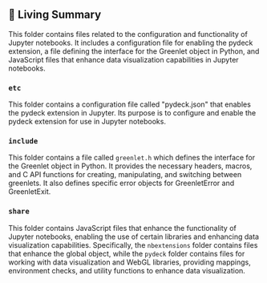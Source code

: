 

<!-- Living README Summary -->
## 🌳 Living Summary

This folder contains files related to the configuration and functionality of Jupyter notebooks. It includes a configuration file for enabling the pydeck extension, a file defining the interface for the Greenlet object in Python, and JavaScript files that enhance data visualization capabilities in Jupyter notebooks.


### `etc`

This folder contains a configuration file called "pydeck.json" that enables the pydeck extension in Jupyter. Its purpose is to configure and enable the pydeck extension for use in Jupyter notebooks.


### `include`

This folder contains a file called `greenlet.h` which defines the interface for the Greenlet object in Python. It provides the necessary headers, macros, and C API functions for creating, manipulating, and switching between greenlets. It also defines specific error objects for GreenletError and GreenletExit.


### `share`

This folder contains JavaScript files that enhance the functionality of Jupyter notebooks, enabling the use of certain libraries and enhancing data visualization capabilities. Specifically, the `nbextensions` folder contains files that enhance the global object, while the `pydeck` folder contains files for working with data visualization and WebGL libraries, providing mappings, environment checks, and utility functions to enhance data visualization.

<!-- Living README Summary -->